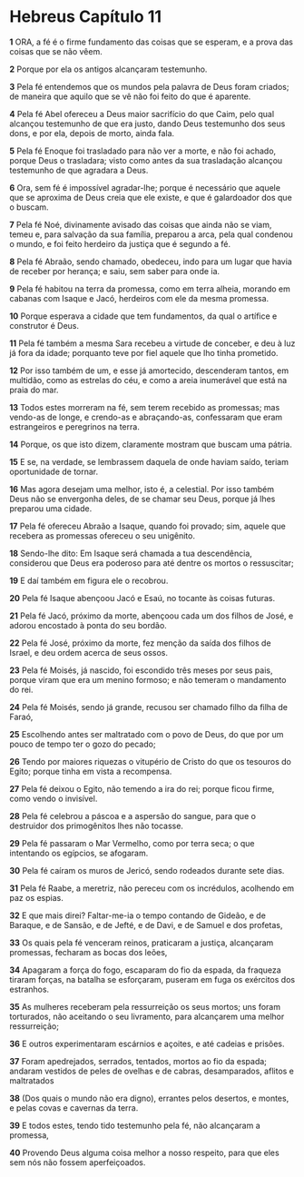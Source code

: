 # Hebreus Capítulo 11

**1** 	ORA, a fé é o firme fundamento das coisas que se esperam, e a prova das coisas que se não vêem.

**2** 	Porque por ela os antigos alcançaram testemunho.

**3** 	Pela fé entendemos que os mundos pela palavra de Deus foram criados; de maneira que aquilo que se vê não foi feito do que é aparente.

**4** 	Pela fé Abel ofereceu a Deus maior sacrifício do que Caim, pelo qual alcançou testemunho de que era justo, dando Deus testemunho dos seus dons, e por ela, depois de morto, ainda fala.

**5** 	Pela fé Enoque foi trasladado para não ver a morte, e não foi achado, porque Deus o trasladara; visto como antes da sua trasladação alcançou testemunho de que agradara a Deus.

**6** 	Ora, sem fé é impossível agradar-lhe; porque é necessário que aquele que se aproxima de Deus creia que ele existe, e que é galardoador dos que o buscam.

**7** 	Pela fé Noé, divinamente avisado das coisas que ainda não se viam, temeu e, para salvação da sua família, preparou a arca, pela qual condenou o mundo, e foi feito herdeiro da justiça que é segundo a fé.

**8** 	Pela fé Abraão, sendo chamado, obedeceu, indo para um lugar que havia de receber por herança; e saiu, sem saber para onde ia.

**9** 	Pela fé habitou na terra da promessa, como em terra alheia, morando em cabanas com Isaque e Jacó, herdeiros com ele da mesma promessa.

**10** 	Porque esperava a cidade que tem fundamentos, da qual o artífice e construtor é Deus.

**11** 	Pela fé também a mesma Sara recebeu a virtude de conceber, e deu à luz já fora da idade; porquanto teve por fiel aquele que lho tinha prometido.

**12** 	Por isso também de um, e esse já amortecido, descenderam tantos, em multidão, como as estrelas do céu, e como a areia inumerável que está na praia do mar.

**13** 	Todos estes morreram na fé, sem terem recebido as promessas; mas vendo-as de longe, e crendo-as e abraçando-as, confessaram que eram estrangeiros e peregrinos na terra.

**14** 	Porque, os que isto dizem, claramente mostram que buscam uma pátria.

**15** 	E se, na verdade, se lembrassem daquela de onde haviam saído, teriam oportunidade de tornar.

**16** 	Mas agora desejam uma melhor, isto é, a celestial. Por isso também Deus não se envergonha deles, de se chamar seu Deus, porque já lhes preparou uma cidade.

**17** 	Pela fé ofereceu Abraão a Isaque, quando foi provado; sim, aquele que recebera as promessas ofereceu o seu unigênito.

**18** 	Sendo-lhe dito: Em Isaque será chamada a tua descendência, considerou que Deus era poderoso para até dentre os mortos o ressuscitar;

**19** 	E daí também em figura ele o recobrou.

**20** 	Pela fé Isaque abençoou Jacó e Esaú, no tocante às coisas futuras.

**21** 	Pela fé Jacó, próximo da morte, abençoou cada um dos filhos de José, e adorou encostado à ponta do seu bordão.

**22** 	Pela fé José, próximo da morte, fez menção da saída dos filhos de Israel, e deu ordem acerca de seus ossos.

**23** 	Pela fé Moisés, já nascido, foi escondido três meses por seus pais, porque viram que era um menino formoso; e não temeram o mandamento do rei.

**24** 	Pela fé Moisés, sendo já grande, recusou ser chamado filho da filha de Faraó,

**25** 	Escolhendo antes ser maltratado com o povo de Deus, do que por um pouco de tempo ter o gozo do pecado;

**26** 	Tendo por maiores riquezas o vitupério de Cristo do que os tesouros do Egito; porque tinha em vista a recompensa.

**27** 	Pela fé deixou o Egito, não temendo a ira do rei; porque ficou firme, como vendo o invisível.

**28** 	Pela fé celebrou a páscoa e a aspersão do sangue, para que o destruidor dos primogênitos lhes não tocasse.

**29** 	Pela fé passaram o Mar Vermelho, como por terra seca; o que intentando os egípcios, se afogaram.

**30** 	Pela fé caíram os muros de Jericó, sendo rodeados durante sete dias.

**31** 	Pela fé Raabe, a meretriz, não pereceu com os incrédulos, acolhendo em paz os espias.

**32** 	E que mais direi? Faltar-me-ia o tempo contando de Gideão, e de Baraque, e de Sansão, e de Jefté, e de Davi, e de Samuel e dos profetas,

**33** 	Os quais pela fé venceram reinos, praticaram a justiça, alcançaram promessas, fecharam as bocas dos leões,

**34** 	Apagaram a força do fogo, escaparam do fio da espada, da fraqueza tiraram forças, na batalha se esforçaram, puseram em fuga os exércitos dos estranhos.

**35** 	As mulheres receberam pela ressurreição os seus mortos; uns foram torturados, não aceitando o seu livramento, para alcançarem uma melhor ressurreição;

**36** 	E outros experimentaram escárnios e açoites, e até cadeias e prisões.

**37** 	Foram apedrejados, serrados, tentados, mortos ao fio da espada; andaram vestidos de peles de ovelhas e de cabras, desamparados, aflitos e maltratados

**38** 	(Dos quais o mundo não era digno), errantes pelos desertos, e montes, e pelas covas e cavernas da terra.

**39** 	E todos estes, tendo tido testemunho pela fé, não alcançaram a promessa,

**40** 	Provendo Deus alguma coisa melhor a nosso respeito, para que eles sem nós não fossem aperfeiçoados.

